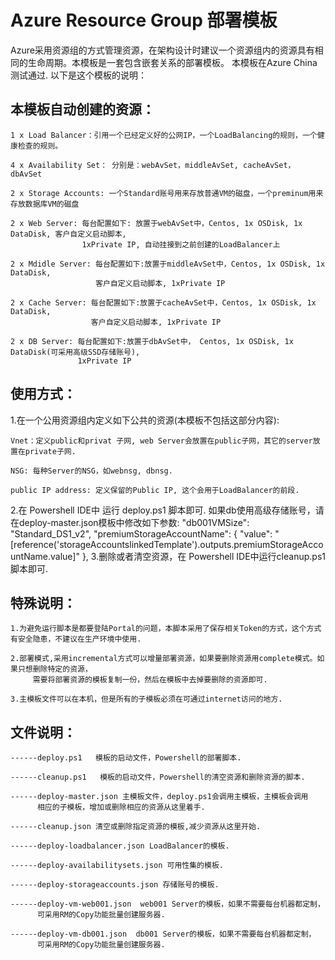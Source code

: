 Azure Resource Group 部署模板
====
Azure采用资源组的方式管理资源，在架构设计时建议一个资源组内的资源具有相同的生命周期。本模板是一套包含嵌套关系的部署模板。
本模板在Azure China测试通过. 以下是这个模板的说明：

本模板自动创建的资源：
----
	1 x Load Balancer：引用一个已经定义好的公网IP，一个LoadBalancing的规则，一个健康检查的规则。
	
	4 x Availability Set： 分别是：webAvSet，middleAvSet, cacheAvSet，dbAvSet
	
	2 x Storage Accounts: 一个Standard账号用来存放普通VM的磁盘，一个preminum用来存放数据库VM的磁盘
	
	2 x Web Server: 每台配置如下: 放置于webAvSet中，Centos, 1x OSDisk, 1x DataDisk, 客户自定义启动脚本,
                  	1xPrivate IP, 自动挂接到之前创建的LoadBalancer上
	
	2 x Mdidle Server: 每台配置如下:放置于middleAvSet中，Centos, 1x OSDisk, 1x DataDisk, 
					   客户自定义启动脚本, 1xPrivate IP
	
	2 x Cache Server: 每台配置如下:放置于cacheAvSet中，Centos, 1x OSDisk, 1x DataDisk, 
					  客户自定义启动脚本, 1xPrivate IP
	
	2 x DB Server: 每台配置如下:放置于dbAvSet中， Centos, 1x OSDisk, 1x DataDisk(可采用高级SSD存储账号), 
	               1xPrivate IP

使用方式：
----
1.在一个公用资源组内定义如下公共的资源(本模板不包括这部分内容):

	Vnet：定义public和privat 子网, web Server会放置在public子网，其它的server放置在private子网.
	
	NSG: 每种Server的NSG，如webnsg, dbnsg.
	
	public IP address: 定义保留的Public IP, 这个会用于LoadBalancer的前段.

2.在 Powershell IDE中 运行 deploy.ps1 脚本即可.
	如果db使用高级存储账号，请在deploy-master.json模板中修改如下参数:
		"db001VMSize": "Standard_DS1_v2",
		"premiumStorageAccountName": {
							"value": "[reference('storageAccountslinkedTemplate').outputs.premiumStorageAccountName.value]"
		},
3.删除或者清空资源，在 Powershell IDE中运行cleanup.ps1 脚本即可.

特殊说明：
----
	1.为避免运行脚本是都要登陆Portal的问题，本脚本采用了保存相关Token的方式，这个方式有安全隐患，不建议在生产环境中使用.
	
	2.部署模式,采用incremental方式可以增量部署资源，如果要删除资源用complete模式。如果只想删除特定的资源，
		 需要将部署资源的模板复制一份，然后在模板中去掉要删除的资源即可.
		 
	3.主模板文件可以在本机，但是所有的子模板必须在可通过internet访问的地方.

文件说明：
----
	------deploy.ps1   模板的启动文件，Powershell的部署脚本.
	
	------cleanup.ps1   模板的启动文件，Powershell的清空资源和删除资源的脚本.
	
	------deploy-master.json 主模板文件，deploy.ps1会调用主模板，主模板会调用
	      相应的子模板，增加或删除相应的资源从这里着手.
							  
	------cleanup.json 清空或删除指定资源的模板,减少资源从这里开始.
	
	------deploy-loadbalancer.json LoadBalancer的模板.
	
	------deploy-availabilitysets.json 可用性集的模板.
	
	------deploy-storageaccounts.json 存储账号的模板.
	
	------deploy-vm-web001.json  web001 Server的模板，如果不需要每台机器都定制，
	      可采用RM的Copy功能批量创建服务器.
								 
	------deploy-vm-db001.json  db001 Server的模板，如果不需要每台机器都定制，
	      可采用RM的Copy功能批量创建服务器.

